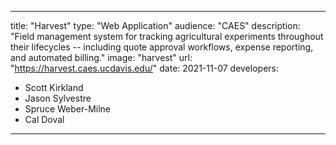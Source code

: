 ---

title: "Harvest"
type: "Web Application"
audience: "CAES"
description: "Field management system for tracking agricultural experiments throughout their lifecycles -- including quote approval workflows, expense reporting, and automated billing."
image: "harvest"
url: "https://harvest.caes.ucdavis.edu/"
date: 2021-11-07
developers:

- Scott Kirkland
- Jason Sylvestre
- Spruce Weber-Milne
- Cal Doval

---